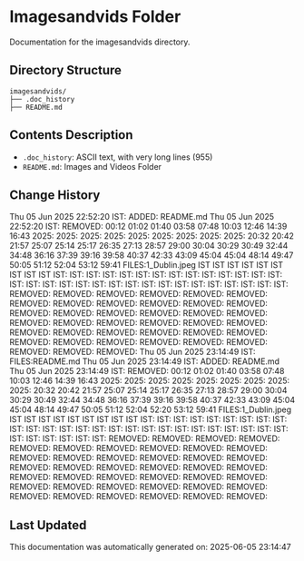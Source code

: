 <!-- filepath: /home/michaelnewham/Projects/create_python_project/imagesandvids/aboutthisfolder.md -->
# Imagesandvids Folder

Documentation for the imagesandvids directory.

## Directory Structure

```
imagesandvids/
├── .doc_history
├── README.md
```

## Contents Description

- `.doc_history`: ASCII text, with very long lines (955)
- `README.md`: Images and Videos Folder

## Change History

Thu 05 Jun 2025 22:52:20 IST: ADDED: README.md 
Thu 05 Jun 2025 22:52:20 IST: REMOVED:                                        00:12 01:02 01:40 03:58 07:48 10:03 12:46 14:39 16:43 2025: 2025: 2025: 2025: 2025: 2025: 2025: 2025: 2025: 20:32 20:42 21:57 25:07 25:14 25:17 26:35 27:13 28:57 29:00 30:04 30:29 30:49 32:44 34:48 36:16 37:39 39:16 39:58 40:37 42:33 43:09 45:04 45:04 48:14 49:47 50:05 51:12 52:04 53:12 59:41 FILES:1_Dublin.jpeg IST IST IST IST IST IST IST IST IST IST: IST: IST: IST: IST: IST: IST: IST: IST: IST: IST: IST: IST: IST: IST: IST: IST: IST: IST: IST: IST: IST: IST: IST: IST: IST: IST: IST: IST: IST: IST: REMOVED: REMOVED: REMOVED: REMOVED: REMOVED: REMOVED: REMOVED: REMOVED: REMOVED: REMOVED: REMOVED: REMOVED: REMOVED: REMOVED: REMOVED: REMOVED: REMOVED: REMOVED: REMOVED: REMOVED: REMOVED: REMOVED: REMOVED: REMOVED: REMOVED: REMOVED: REMOVED: REMOVED: REMOVED: REMOVED: REMOVED: REMOVED: REMOVED: REMOVED: REMOVED: REMOVED: REMOVED: REMOVED: REMOVED: 
Thu 05 Jun 2025 23:14:49 IST: FILES:README.md
Thu 05 Jun 2025 23:14:49 IST: ADDED: README.md 
Thu 05 Jun 2025 23:14:49 IST: REMOVED:                                         00:12 01:02 01:40 03:58 07:48 10:03 12:46 14:39 16:43 2025: 2025: 2025: 2025: 2025: 2025: 2025: 2025: 2025: 20:32 20:42 21:57 25:07 25:14 25:17 26:35 27:13 28:57 29:00 30:04 30:29 30:49 32:44 34:48 36:16 37:39 39:16 39:58 40:37 42:33 43:09 45:04 45:04 48:14 49:47 50:05 51:12 52:04 52:20 53:12 59:41 FILES:1_Dublin.jpeg IST IST IST IST IST IST IST IST IST IST: IST: IST: IST: IST: IST: IST: IST: IST: IST: IST: IST: IST: IST: IST: IST: IST: IST: IST: IST: IST: IST: IST: IST: IST: IST: IST: IST: IST: IST: IST: IST: REMOVED: REMOVED: REMOVED: REMOVED: REMOVED: REMOVED: REMOVED: REMOVED: REMOVED: REMOVED: REMOVED: REMOVED: REMOVED: REMOVED: REMOVED: REMOVED: REMOVED: REMOVED: REMOVED: REMOVED: REMOVED: REMOVED: REMOVED: REMOVED: REMOVED: REMOVED: REMOVED: REMOVED: REMOVED: REMOVED: REMOVED: REMOVED: REMOVED: REMOVED: REMOVED: REMOVED: REMOVED: REMOVED: REMOVED: REMOVED: 

## Last Updated

This documentation was automatically generated on: 2025-06-05 23:14:47
